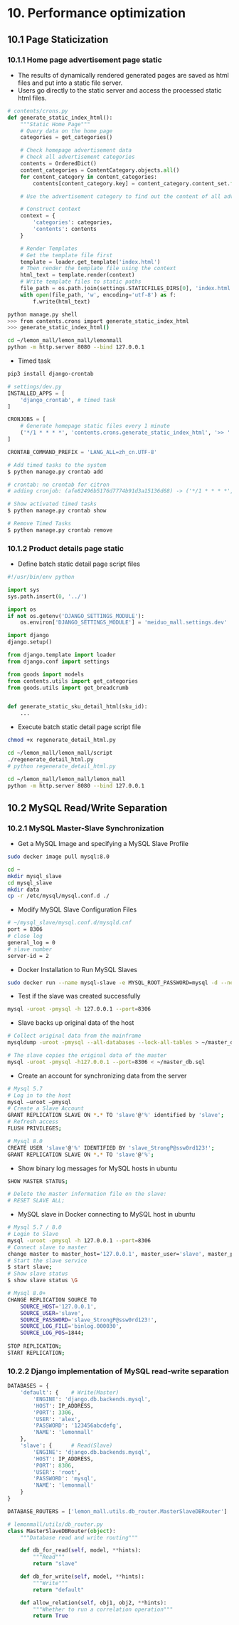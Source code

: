 # 10. Performance optimization
## 10.1 Page Staticization
### 10.1.1 Home page advertisement page static
 - The results of dynamically rendered generated pages are saved as html files and put into a static file server.
 - Users go directly to the static server and access the processed static html files.
```python
# contents/crons.py
def generate_static_index_html():
    """Static Home Page"""
    # Query data on the home page
    categories = get_categories()

    # Check homepage advertisement data
    # Check all advertisement categories
    contents = OrderedDict()
    content_categories = ContentCategory.objects.all()
    for content_category in content_categories:
        contents[content_category.key] = content_category.content_set.filter(status=True).order_by('sequence')   # Check out and sort the unlisted ads

    # Use the advertisement category to find out the content of all advertisements corresponding to the category.

    # Construct context
    context = {
        'categories': categories,
        'contents': contents
    }

    # Render Templates
    # Get the template file first
    template = loader.get_template('index.html')
    # Then render the template file using the context
    html_text = template.render(context)
    # Write template files to static paths
    file_path = os.path.join(settings.STATICFILES_DIRS[0], 'index.html')
    with open(file_path, 'w', encoding='utf-8') as f:
        f.write(html_text)
```
```bash
python manage.py shell
>>> from contents.crons import generate_static_index_html
>>> generate_static_index_html()
```
```bash
cd ~/lemon_mall/lemon_mall/lemonmall
python -m http.server 8080 --bind 127.0.0.1
```
 - Timed task
```bash
pip3 install django-crontab
```
```python
# settings/dev.py
INSTALLED_APPS = [    
    'django_crontab', # timed task
]

CRONJOBS = [
    # Generate homepage static files every 1 minute
    ('*/1 * * * *', 'contents.crons.generate_static_index_html', '>> ' + os.path.join(os.path.dirname(BASE_DIR), 'logs/crontab.log'))
]

CRONTAB_COMMAND_PREFIX = 'LANG_ALL=zh_cn.UTF-8'
```
```bash
# Add timed tasks to the system
$ python manage.py crontab add

# crontab: no crontab for citron
# adding cronjob: (afe82496b5176d7774b91d3a15136d68) -> ('*/1 * * * *', 'contents.crons.generate_static_index_html', '>> /Users/citron/Documents/GitHub/lemon_mall/lemon_mall/logs/crontab.log')

# Show activated timed tasks
$ python manage.py crontab show

# Remove Timed Tasks
$ python manage.py crontab remove
```
### 10.1.2 Product details page static
 - Define batch static detail page script files
```python
#!/usr/bin/env python

import sys
sys.path.insert(0, '../')

import os
if not os.getenv('DJANGO_SETTINGS_MODULE'):
    os.environ['DJANGO_SETTINGS_MODULE'] = 'meiduo_mall.settings.dev'

import django
django.setup()

from django.template import loader
from django.conf import settings

from goods import models
from contents.utils import get_categories
from goods.utils import get_breadcrumb


def generate_static_sku_detail_html(sku_id):
    ...
```
 - Execute batch static detail page script file
```bash
chmod +x regenerate_detail_html.py
```
```bash
cd ~/lemon_mall/lemon_mall/script
./regenerate_detail_html.py
# python regenerate_detail_html.py
```
```bash
cd ~/lemon_mall/lemon_mall/lemon_mall
python -m http.server 8080 --bind 127.0.0.1
```

## 10.2 MySQL Read/Write Separation
### 10.2.1 MySQL Master-Slave Synchronization
 - Get a MySQL Image and specifying a MySQL Slave Profile
```bash
sudo docker image pull mysql:8.0

cd ~
mkdir mysql_slave
cd mysql_slave
mkdir data
cp -r /etc/mysql/mysql.conf.d ./
```
 - Modify MySQL Slave Configuration Files
```bash
# ~/mysql_slave/mysql.conf.d/mysqld.cnf
port = 8306
# close log
general_log = 0
# slave number
server-id = 2
```
 - Docker Installation to Run MySQL Slaves
```bash
sudo docker run --name mysql-slave -e MYSQL_ROOT_PASSWORD=mysql -d --network=host   -v /home/lin/mysql_slave/data:/var/lib/mysql   -v /home/lin/mysql_slave/mysql.conf.d/mysqld.cnf:/etc/mysql/my.cnf   mysql:8.0
```
 - Test if the slave was created successfully
```bash
mysql -uroot -pmysql -h 127.0.0.1 --port=8306
```
 - Slave backs up original data of the host
```bash
# Collect original data from the mainframe
mysqldump -uroot -pmysql --all-databases --lock-all-tables > ~/master_db.sql

# The slave copies the original data of the master
mysql -uroot -pmysql -h127.0.0.1 --port=8306 < ~/master_db.sql
```
 - Create an account for synchronizing data from the server
```bash
# Mysql 5.7
# Log in to the host
mysql –uroot –pmysql
# Create a Slave Account
GRANT REPLICATION SLAVE ON *.* TO 'slave'@'%' identified by 'slave';
# Refresh access
FLUSH PRIVILEGES;

# Mysql 8.0
CREATE USER 'slave'@'%' IDENTIFIED BY 'slave_StrongP@ssw0rd123!';
GRANT REPLICATION SLAVE ON *.* TO 'slave'@'%';
```
 - Show binary log messages for MySQL hosts in ubuntu
```bash
SHOW MASTER STATUS;

# Delete the master information file on the slave:
# RESET SLAVE ALL;
```
 - MySQL slave in Docker connecting to MySQL host in ubuntu
```bash
# Mysql 5.7 / 8.0
# Login to Slave
mysql -uroot -pmysql -h 127.0.0.1 --port=8306
# Connect slave to master
change master to master_host='127.0.0.1', master_user='slave', master_password='slave',master_log_file='mysql-bin.000250', master_log_pos=990250;
# Start the slave service
$ start slave;
# Show slave status
$ show slave status \G

# Mysql 8.0+
CHANGE REPLICATION SOURCE TO
    SOURCE_HOST='127.0.0.1',
    SOURCE_USER='slave',
    SOURCE_PASSWORD='slave_StrongP@ssw0rd123!',
    SOURCE_LOG_FILE='binlog.000030',
    SOURCE_LOG_POS=1844;
    
STOP REPLICATION;
START REPLICATION;
```
### 10.2.2 Django implementation of MySQL read-write separation
```python
DATABASES = {
    'default': {    # Write(Master)
        'ENGINE': 'django.db.backends.mysql',
        'HOST': IP_ADDRESS,
        'PORT': 3306,
        'USER': 'alex',
        'PASSWORD': '123456abcdefg',
        'NAME': 'lemonmall'
    },
    'slave': {      # Read(Slave)
        'ENGINE': 'django.db.backends.mysql',
        'HOST': IP_ADDRESS,
        'PORT': 8306,
        'USER': 'root',
        'PASSWORD': 'mysql',
        'NAME': 'lemonmall'
    }
}

DATABASE_ROUTERS = ['lemon_mall.utils.db_router.MasterSlaveDBRouter']
```
```python
# lemonmall/utils/db_router.py
class MasterSlaveDBRouter(object):
    """Database read and write routing"""

    def db_for_read(self, model, **hints):
        """Read"""
        return "slave"

    def db_for_write(self, model, **hints):
        """Write"""
        return "default"

    def allow_relation(self, obj1, obj2, **hints):
        """Whether to run a correlation operation"""
        return True
```
